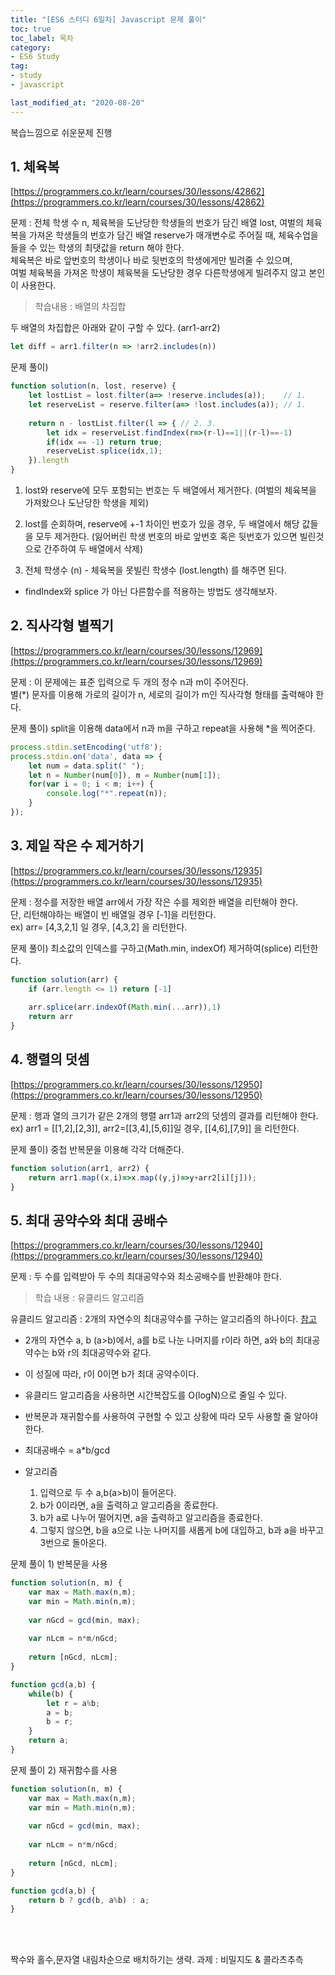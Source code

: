 ```yaml
---
title: "[ES6 스터디 6일차] Javascript 문제 풀이"
toc: true
toc_label: 목차
category:
- ES6 Study
tag:
- study
- javascript

last_modified_at: "2020-08-20"
---
```


복습느낌으로 쉬운문제 진행

## 1. 체육복
[https://programmers.co.kr/learn/courses/30/lessons/42862](https://programmers.co.kr/learn/courses/30/lessons/42862)

문제 : 전체 학생 수 n, 체육복을 도난당한 학생들의 번호가 담긴 배열 lost, 여벌의 체육복을 가져온 학생들의 번호가 담긴 배열 reserve가 매개변수로 주어질 때, 체육수업을 들을 수 있는 학생의 최댓값을 return 해야 한다.<br> 
체육복은 바로 앞번호의 학생이나 바로 뒷번호의 학생에게만 빌려줄 수 있으며,<br>
여벌 체육복을 가져온 학생이 체육복을 도난당한 경우 다른학생에게 빌려주지 않고 본인이 사용한다.

> 학습내용 : 배열의 차집합

두 배열의 차집합은 아래와 같이 구할 수 있다.  (arr1-arr2)
```javascript
let diff = arr1.filter(n => !arr2.includes(n))
```

문제 풀이) 
```javascript
function solution(n, lost, reserve) {
    let lostList = lost.filter(a=> !reserve.includes(a));    // 1.
    let reserveList = reserve.filter(a=> !lost.includes(a)); // 1.
    
    return n - lostList.filter(l => { // 2. 3.
        let idx = reserveList.findIndex(r=>(r-l)==1||(r-l)==-1)
        if(idx == -1) return true;
        reserveList.splice(idx,1);
    }).length
}
```

1. lost와 reserve에 모두 포함되는 번호는 두 배열에서 제거한다. 
(여벌의 체육복을 가져왔으나 도난당한 학생을 제외)

2. lost를 순회하며, reserve에 +-1 차이인 번호가 있을 경우, 두 배열에서 해당 값들을 모두 제거한다.
 (잃어버린 학생 번호의 바로 앞번호 혹은 뒷번호가 있으면 빌린것으로 간주하여 두 배열에서 삭제)

3. 전체 학생수 (n) - 체육복을 못빌린 학생수 (lost.length) 를 해주면 된다.


- findIndex와 splice 가 아닌 다른함수를 적용하는 방법도 생각해보자.


## 2. 직사각형 별찍기
[https://programmers.co.kr/learn/courses/30/lessons/12969](https://programmers.co.kr/learn/courses/30/lessons/12969)

문제 : 이 문제에는 표준 입력으로 두 개의 정수 n과 m이 주어진다.<br>
별(\*) 문자를 이용해 가로의 길이가 n, 세로의 길이가 m인 직사각형 형태를 출력해야 한다.

문제 풀이)  split을 이용해 data에서 n과 m을 구하고 repeat을 사용해 *을 찍어준다.
```javascript
process.stdin.setEncoding('utf8');
process.stdin.on('data', data => {
    let num = data.split(" ");
    let n = Number(num[0]), m = Number(num[1]);
    for(var i = 0; i < m; i++) {
        console.log("*".repeat(n));
    }
});
```

## 3. 제일 작은 수 제거하기
[https://programmers.co.kr/learn/courses/30/lessons/12935](https://programmers.co.kr/learn/courses/30/lessons/12935)

문제 : 정수를 저장한 배열 arr에서 가장 작은 수를 제외한 배열을 리턴해야 한다. <br>
단, 리턴해야하는 배열이 빈 배열일 경우 [-1]을 리턴한다.<br>
ex) arr= [4,3,2,1] 일 경우, [4,3,2] 을 리턴한다.

문제 풀이) 최소값의 인덱스를 구하고(Math.min, indexOf) 제거하여(splice) 리턴한다.
```javascript
function solution(arr) {
    if (arr.length <= 1) return [-1]
    
    arr.splice(arr.indexOf(Math.min(...arr)),1)
    return arr
}
```

## 4. 행렬의 덧셈
[https://programmers.co.kr/learn/courses/30/lessons/12950](https://programmers.co.kr/learn/courses/30/lessons/12950)

문제 :  행과 열의 크기가 같은 2개의 행렬 arr1과 arr2의 덧셈의 결과를 리턴해야 한다. <br>
ex) arr1 = [[1,2],[2,3]], arr2=[[3,4],[5,6]]일 경우,	[[4,6],[7,9]] 을 리턴한다.

문제 풀이) 중첩 반복문을 이용해 각각 더해준다.
```javascript
function solution(arr1, arr2) {
    return arr1.map((x,i)=>x.map((y,j)=>y+arr2[i][j]));
}
```

## 5. 최대 공약수와 최대 공배수
[https://programmers.co.kr/learn/courses/30/lessons/12940](https://programmers.co.kr/learn/courses/30/lessons/12940)

문제 : 두 수를 입력받아 두 수의 최대공약수와 최소공배수를 반환해야 한다.

> 학습 내용 : 유클리드 알고리즘

유클리드 알고리즘 : 2개의 자연수의 최대공약수를 구하는 알고리즘의 하나이다. [참고](https://ko.wikipedia.org/wiki/%EC%9C%A0%ED%81%B4%EB%A6%AC%EB%93%9C_%ED%98%B8%EC%A0%9C%EB%B2%95)
- 2개의 자연수 a, b (a>b)에서, a를 b로 나눈 나머지를 r이라 하면,  a와 b의 최대공약수는 b와 r의 최대공약수와 같다.

- 이 성질에 따라, r이 0이면  b가 최대 공약수이다. 

- 유클리드 알고리즘을 사용하면 시간복잡도를 O(logN)으로 줄일 수 있다.
- 반복문과 재귀함수를 사용하여 구현할 수 있고 상황에 따라 모두 사용할 줄 알아야 한다.

- 최대공배수 = a*b/gcd

- 알고리즘
	1. 입력으로 두 수 a,b(a>b)이 들어온다.
	2. b가 0이라면, a을 출력하고 알고리즘을 종료한다.
	3. b가 a로 나누어 떨어지면, a을 출력하고 알고리즘을 종료한다.
	4. 그렇지 않으면, b을 a으로 나눈 나머지를 새롭게 b에 대입하고, b과 a을 바꾸고 3번으로 돌아온다.

문제 풀이 1) 반복문을 사용

```javascript
function solution(n, m) {
    var max = Math.max(n,m);
    var min = Math.min(n,m);
    
    var nGcd = gcd(min, max);
    
    var nLcm = n*m/nGcd;
    
    return [nGcd, nLcm];
}

function gcd(a,b) {
    while(b) {
        let r = a%b;
        a = b;
        b = r;
    }
    return a;
}
```

문제 풀이 2) 재귀함수를 사용
```javascript
function solution(n, m) {
    var max = Math.max(n,m);
    var min = Math.min(n,m);
    
    var nGcd = gcd(min, max);
    
    var nLcm = n*m/nGcd;
    
    return [nGcd, nLcm];
}

function gcd(a,b) {
    return b ? gcd(b, a%b) : a;
}
```





<br>
<br>

짝수와 홀수,문자열 내림차순으로 배치하기는 생략.
과제 : 비밀지도 & 콜라츠추측
